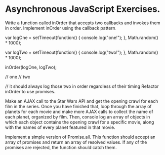# Asynchronous JavaScript Exercises.

Write a function called inOrder that accepts two callbacks and invokes them in order. Implement inOrder using the callback pattern.

var logOne = setTimeout(function() {
console.log("one!");
}, Math.random() \* 1000);

var logTwo = setTimeout(function() {
console.log("two!");
}, Math.random() \* 1000);

inOrder(logOne, logTwo);

// one
// two

// it should always log those two in order regardless of their timing
Refactor inOrder to use promises.

Make an AJAX call to the Star Wars API and get the opening crawl for each film in the series. Once you have finished that, loop through the array of planets for each movie and make more AJAX calls to collect the name of each planet, organized by film. Then, console log an array of objects in which each object contains the opening crawl for a specific movie, along with the names of every planet featured in that movie.

Implement a simple version of Promise.all. This function should accept an array of promises and return an array of resolved values. If any of the promises are rejected, the function should catch them.
